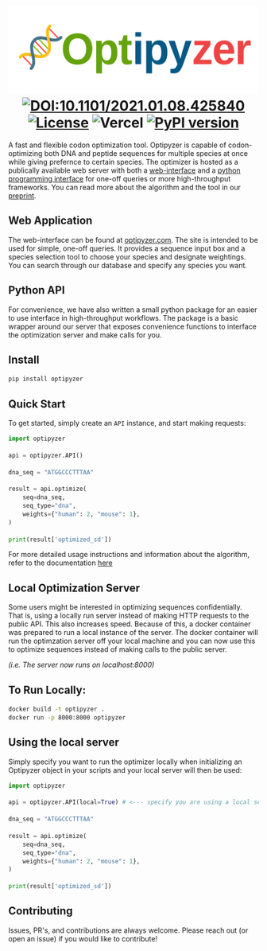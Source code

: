<h1 align="center">
    <img height="175" src="web/public/optipyzer.svg" alt="Optipyzer logo" />
    <div align="center">
  <a href="https://doi.org/10.1101/2023.05.22.541759"><img src="http://img.shields.io/badge/DOI-10.1101/2023.05.22.541759-B31B1B.svg" alt="DOI:10.1101/2021.01.08.425840"></a>
  <a href="https://opensource.org/licenses/Apache-2.0"><img src="https://img.shields.io/badge/License-Apache%202.0-blue.svg" alt="License"></a>
  <img src="https://vercelbadge.vercel.app/api/nleroy917/optipyzer" alt="Vercel">
  <a href="https://badge.fury.io/py/optipyzer"><img src="https://badge.fury.io/py/optipyzer.svg" alt="PyPI version"></a>
</div>
</h1>


A fast and flexible codon optimization tool. Optipyzer is capable of codon-optimizing both DNA and peptide sequences for multiple species at once while giving prefernce to certain species. The optimizer is hosted as a publically available web server with both a [web-interface](https://optipyzer.com) and a [python programming interface](https://pypi.org/project/optipyzer/) for one-off queries or more high-throughput frameworks. You can read more about the algorithm and the tool in our [preprint](https://doi.org/10.1101/2023.05.22.541759).

## Web Application

The web-interface can be found at [optipyzer.com](https://optipyzer.com). The site is intended to be used for simple, one-off queries. It provides a sequence input box and a species selection tool to choose your species and designate weightings. You can search through our database and specify any species you want.

## Python API

For convenience, we have also written a small python package for an easier to use interface in high-throughput workflows. The package is a basic wrapper around our server that exposes convenience functions to interface the optimization server and make calls for you.

## Install

```sh
pip install optipyzer
```

## Quick Start

To get started, simply create an `API` instance, and start making requests:

```python
import optipyzer

api = optipyzer.API()

dna_seq = "ATGGCCCTTTAA"

result = api.optimize(
    seq=dna_seq,
    seq_type="dna",
    weights={"human": 2, "mouse": 1},
)

print(result['optimized_sd'])
```

For more detailed usage instructions and information about the algorithm, refer to the documentation [here](https://optipyzer.readthedocs.org)

## Local Optimization Server

Some users might be interested in optimizing sequences confidentially. That is, using a locally run server instead of making HTTP requests to the public API. This also increases speed. Because of this, a docker container was prepared to run a local instance of the server. The docker container will run the optimzation server off your local machine and you can now use this to optimize sequences instead of making calls to the public server.

_(i.e. The server now runs on localhost:8000)_

## To Run Locally:

```sh
docker build -t optipyzer .
docker run -p 8000:8000 optipyzer
```

## Using the local server

Simply specify you want to run the optimizer locally when initializing an Optipyzer object in your scripts and your local server will then be used:

```python
import optipyzer

api = optipyzer.API(local=True) # <--- specify you are using a local server

dna_seq = "ATGGCCCTTTAA"

result = api.optimize(
    seq=dna_seq,
    seq_type="dna",
    weights={"human": 2, "mouse": 1},
)

print(result['optimized_sd'])
```

## Contributing

Issues, PR's, and contributions are always welcome. Please reach out (or open an issue) if you would like to contribute!
